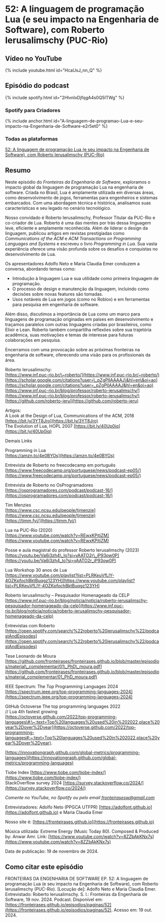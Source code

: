 # 52: A linguagem de programação Lua (e seu impacto na Engenharia de Software), com Roberto Ierusalimschy (PUC-Rio)

## Vídeo no YouTube

{% include youtube.html id="HcaUsJ_nn_Q" %}  


## Episódio do podcast


{% include spotify.html id="2HlvnIxDjfqgA4s0Q5ITWg" %} 

### Spotify para Criadores


{% include anchor.html id="A-linguagem-de-programao-Lua-e-seu-impacto-na-Engenharia-de-Software-e2r5et0" %}


### Todas as plataformas


[52: A linguagem de programação Lua (e seu impacto na Engenharia de Software), com Roberto Ierusalimschy (PUC-Rio)](https://creators.spotify.com/pod/show/fronteirases/episodes/A-linguagem-de-programao-Lua-e-seu-impacto-na-Engenharia-de-Software-e2r5et0)



## Resumo

Neste episódio do *Fronteiras da Engenharia de Software*, exploramos o impacto global da linguagem de programação Lua na engenharia de software. Criada no Brasil, Lua é amplamente utilizada em diversas áreas, como desenvolvimento de jogos, ferramentas para engenheiros e sistemas embarcados. Com uma abordagem técnica e histórica, analisamos suas características e seu legado no cenário tecnológico.

Nosso convidado é Roberto Ierusalimschy, Professor Titular da PUC-Rio e co-criador de Lua. Roberto é uma das mentes por trás dessa linguagem leve, eficiente e amplamente reconhecida. Além de liderar o design da linguagem, publicou artigos em revistas prestigiadas como *Communications of the ACM* e *ACM Transactions on Programming Languages and Systems* e escreveu o livro *Programming in Lua*. Sua vasta experiência oferece uma visão profunda sobre os desafios e conquistas no desenvolvimento de Lua.

Os apresentadores Adolfo Neto e Maria Claudia Emer conduzem a conversa, abordando temas como:

- Introdução à linguagem Lua e sua utilidade como primeira linguagem de programação.  
- O processo de design e manutenção da linguagem, incluindo como decisões sobre novas features são tomadas.  
- Usos notáveis de Lua em jogos (como no Roblox) e em ferramentas para pesquisa em engenharia de software.

Além disso, discutimos a importância de Lua como um marco para linguagens de programação originadas em países em desenvolvimento e traçamos paralelos com outras linguagens criadas por brasileiros, como Elixir e Lean. Roberto também compartilha reflexões sobre sua trajetória acadêmica, suas motivações e temas de interesse para futuras colaborações em pesquisa.

Encerramos com uma provocação sobre as próximas fronteiras na engenharia de software, oferecendo uma visão para os profissionais da área.

Roberto Ierusalimschy:   
[https://www.inf.puc-rio.br/\~roberto/](https://www.inf.puc-rio.br/~roberto/)   
[https://scholar.google.com/citations?user=\_pZgPlIAAAAJ\&hl=en\&oi=ao](https://scholar.google.com/citations?user=_pZgPlIAAAAJ&hl=en&oi=ao)  
[https://www.inf.puc-rio.br/blog/professor/roberto-ierusalimschy/](https://www.inf.puc-rio.br/blog/professor/roberto-ierusalimschy/)   
[https://github.com/roberto-ieru](https://github.com/roberto-ieru) 

Artigos:  
A Look at the Design of Lua, Communications of the ACM, 2018 [https://bit.ly/3YT8Jro](https://bit.ly/3YT8Jro)   
The Evolution of Lua, HOPL 2007 [https://bit.ly/40Up0iq](https://bit.ly/40Up0iq) 

Demais Links 

Programming in Lua  
[https://amzn.to/4e0BYOs](https://amzn.to/4e0BYOs) 

Entrevista de Roberto no freecodecamp em português   
[https://www.freecodecamp.org/portuguese/news/podcast-ep05/](https://www.freecodecamp.org/portuguese/news/podcast-ep05/)

Entrevista de Roberto no OsProgramadores  
[https://osprogramadores.com/podcast/podcast-16/](https://osprogramadores.com/podcast/podcast-16/)

Tim Menzies  
[https://www.csc.ncsu.edu/people/tjmenzie](https://www.csc.ncsu.edu/people/tjmenzie)  
[https://timm.fyi/](https://timm.fyi/) 

Lua na PUC-Rio (2020)  
[https://www.youtube.com/watch?v=REwxKPitiZM](https://www.youtube.com/watch?v=REwxKPitiZM)

Posse e aula magistral do professor Roberto Ierusalimschy (2023)  
[https://youtu.be/Va6i3zh4\_Io?si=vAATO2r\_iP93ow0P](https://youtu.be/Va6i3zh4_Io?si=vAATO2r_iP93ow0P) 

Lua Workshop  30 anos de Lua   
[https://www.youtube.com/playlist?list=PLRKeuVfLlY-4OZKpfochBktBuqgz123YH](https://www.youtube.com/playlist?list=PLRKeuVfLlY-4OZKpfochBktBuqgz123YH)

Roberto Ierusalimschy – Pesquisador Homenageado da CELP  
[https://www.inf.puc-rio.br/blog/noticia/noticia/roberto-ierusalimschy-pesquisador-homenageado-da-celp](https://www.inf.puc-rio.br/blog/noticia/noticia/roberto-ierusalimschy-pesquisador-homenageado-da-celp) 

Entrevistas com Roberto  
[https://open.spotify.com/search/%22roberto%20ierusalimschy%22/podcastAndEpisodes](https://open.spotify.com/search/%22roberto%20ierusalimschy%22/podcastAndEpisodes) 

Tese Leonardo de Moura  
[https://github.com/fronteirases/fronteirases.github.io/blob/master/episodios/material\_complementar/01\_PhD\_moura.pdf](https://github.com/fronteirases/fronteirases.github.io/blob/master/episodios/material_complementar/01_PhD_moura.pdf)

IEEE Spectrum: The Top Programming Languages 2024  
[https://spectrum.ieee.org/top-programming-languages-2024](https://spectrum.ieee.org/top-programming-languages-2024) 

GitHub Octoverse The top programming languages 2022  
// Lua 4th fastest growing  
[https://octoverse.github.com/2022/top-programming-languages\#:\~:text=Top%20languages%20used%20in%202022,place%20year%2Dover%2Dyear](https://octoverse.github.com/2022/top-programming-languages#:~:text=Top%20languages%20used%20in%202022,place%20year%2Dover%2Dyear). 

[https://innovationgraph.github.com/global-metrics/programming-languages](https://innovationgraph.github.com/global-metrics/programming-languages)

Tiobe Index [https://www.tiobe.com/tiobe-index/](https://www.tiobe.com/tiobe-index/)   
StackOverflow survey 2024 [https://survey.stackoverflow.co/2024/](https://survey.stackoverflow.co/2024/) 

*Comente no YouTube, no Spotify ou pelo email* ⁠*fronteirasesw@gmail.com*⁠

Entrevistadores: Adolfo Neto (PPGCA UTFPR) ⁠⁠⁠⁠⁠⁠[⁠https://adolfont.github.io⁠](https://adolfont.github.io)  ⁠  ⁠e Maria Claudia Emer

Nosso site é: ⁠⁠⁠⁠[⁠https://fronteirases.github.io⁠](https://fronteirases.github.io)  ⁠  

Música utilizada: Extreme Energy (Music Today 80). Composed & Produced by: Anwar Amr. Link:⁠ ⁠⁠⁠⁠⁠⁠[⁠https://www.youtube.com/watch?v=8ZZbAkKNx7s⁠](https://www.youtube.com/watch?v=8ZZbAkKNx7s)  ⁠⁠⁠⁠   

 

Data de publicação: 19 de novembro de 2024.

## Como citar este episódio

FRONTEIRAS DA ENGENHARIA DE SOFTWARE EP. 52:  A linguagem de programação Lua (e seu impacto na Engenharia de Software), com Roberto Ierusalimschy (PUC-Rio). \[Locução de\]: Adolfo Neto e Maria Claudia Emer. Entrevistado: Roberto Ierusalimschy. S. l.: Fronteiras da Engenharia de Software, 19 nov. 2024\. Podcast. Disponível em: ⁠⁠⁠[⁠https://fronteirases.github.io/episodios/paginas/52⁠](https://fronteirases.github.io/episodios/paginas/52). ⁠Acesso em: 19 out. 2024\.

